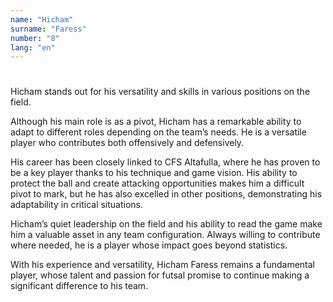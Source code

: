 ```yaml
---
name: "Hicham"
surname: "Faress"
number: "8"
lang: "en"
---
```


#

Hicham stands out for his versatility and skills in various positions on the field.

Although his main role is as a pivot, Hicham has a remarkable ability to adapt to different roles depending on the team’s needs. He is a versatile player who contributes both offensively and defensively.

His career has been closely linked to CFS Altafulla, where he has proven to be a key player thanks to his technique and game vision. His ability to protect the ball and create attacking opportunities makes him a difficult pivot to mark, but he has also excelled in other positions, demonstrating his adaptability in critical situations.

Hicham’s quiet leadership on the field and his ability to read the game make him a valuable asset in any team configuration. Always willing to contribute where needed, he is a player whose impact goes beyond statistics.

With his experience and versatility, Hicham Faress remains a fundamental player, whose talent and passion for futsal promise to continue making a significant difference to his team.
